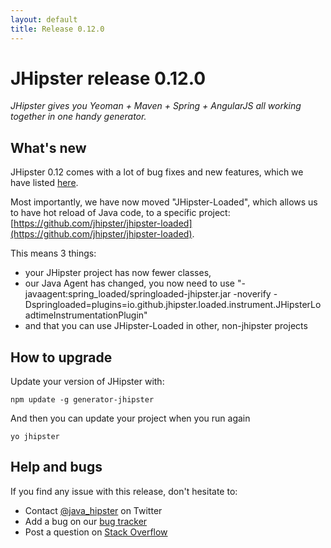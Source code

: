 ```yaml
---
layout: default
title: Release 0.12.0
---
```


JHipster release 0.12.0
==================

*JHipster gives you Yeoman + Maven + Spring + AngularJS all working together in one handy generator.*

What's new
----------

JHipster 0.12 comes with a lot of bug fixes and new features, which we have listed [here](https://github.com/jhipster/generator-jhipster/issues?milestone=1&page=1&state=closed).

Most importantly, we have now moved "JHipster-Loaded", which allows us to have hot reload of Java code, to a specific project: [https://github.com/jhipster/jhipster-loaded](https://github.com/jhipster/jhipster-loaded).

This means 3 things:

- your JHipster project has now fewer classes, 
- our Java Agent has changed, you now need to use "-javaagent:spring_loaded/springloaded-jhipster.jar -noverify -Dspringloaded=plugins=io.github.jhipster.loaded.instrument.JHipsterLoadtimeInstrumentationPlugin"
- and that you can use JHipster-Loaded in other, non-jhipster projects

How to upgrade
------------

Update your version of JHipster with:

```
npm update -g generator-jhipster
```

And then you can update your project when you run again

```
yo jhipster
```

Help and bugs
--------------

If you find any issue with this release, don't hesitate to:

- Contact [@java_hipster](https://twitter.com/java_hipster) on Twitter
- Add a bug on our [bug tracker](https://github.com/jhipster/generator-jhipster/issues?state=open)
- Post a question on [Stack Overflow](http://stackoverflow.com/tags/jhipster/info)
